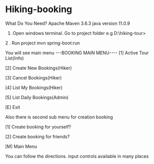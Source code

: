 # Hiking-booking


What Do You Need?
  Apache Maven 3.6.3
  java version  11.0.9


1.  Open windows terminal. Go to project folder
  e.g D:\hiking-tour> 
 
2 .  Run project   mvn spring-boot:run

You will see main menu
---BOOKING MAIN MENU----
[1]  Active Tour List(Info)

[2]  Create New Bookings(Hiker)

[3]  Cancel Bookings(Hiker)

[4]  List My Bookings(Hiker)

[5]  List Daily Bookings(Admin)

[E]  Exit

 Also there is second sub menu for creation booking

[1]  Create booking for yourself?

[2]  Create booking for friends?

[M]  Main Menu

You can follow the directions. input controls available in many places
